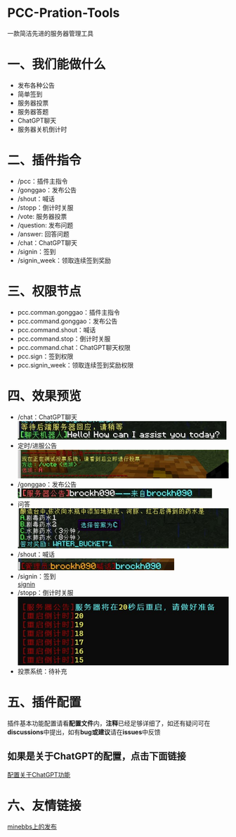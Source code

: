 # PCC-Pration-Tools
一款简洁先进的服务器管理工具
# 一、我们能做什么
- 发布各种公告​
- 简单签到​
- 服务器投票​
- 服务器答题​
- ChatGPT聊天​
- 服务器关机倒计时​
# 二、插件指令
- /pcc：插件主指令
- /gonggao：发布公告
- /shout：喊话
- /stopp：倒计时关服
- /vote: 服务器投票
- /question: 发布问题
- /answer: 回答问题
- /chat：ChatGPT聊天
- /signin：签到
- /signin_week：领取连续签到奖励
# 三、权限节点
- pcc.comman.gonggao：插件主指令
- pcc.command.gonggao：发布公告
- pcc.command.shout：喊话
- pcc.command.stop：倒计时关服
- pcc.command.chat：ChatGPT聊天权限
- pcc.sign：签到权限
- pcc.signin_week：领取连续签到奖励权限
 # 四、效果预览
- /chat：ChatGPT聊天​\
![gpt](docs/images/chat.jpg)
- 定时/进服公告​\
![gg](docs/images/gg.jpg)
- /gonggao：发布公告​\
![gonggao](docs/images/gonggao.jpg)
- 问答​\
![question](docs/images/question.jpg)
- /shout：喊话​\
![shout](docs/images/shout.jpg)
- /signin：签到​\
[signin](docs/images/signin.jpg)
- /stopp：倒计时关服​\
![stop](docs/images/stopp.jpg)
- 投票系统：待补充
# 五、插件配置
插件基本功能配置请看**配置文件**内，**注释**已经足够详细了，如还有疑问可在**discussions**中提出，如有**bug或建议**请在**issues**中反馈
## 如果是关于ChatGPT的配置，点击下面链接
[配置关于ChatGPT功能](https://github.com/73410/PCC-Pration-Tools-GPT-Sever)
# 六、友情链接
[minebbs上的发布](https://www.minebbs.com/resources/pration-tools.8036/)
